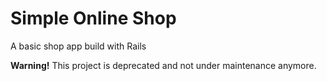 # Simple Online Shop
A basic shop app build with Rails

**Warning!** This project is deprecated and not under maintenance anymore. 
